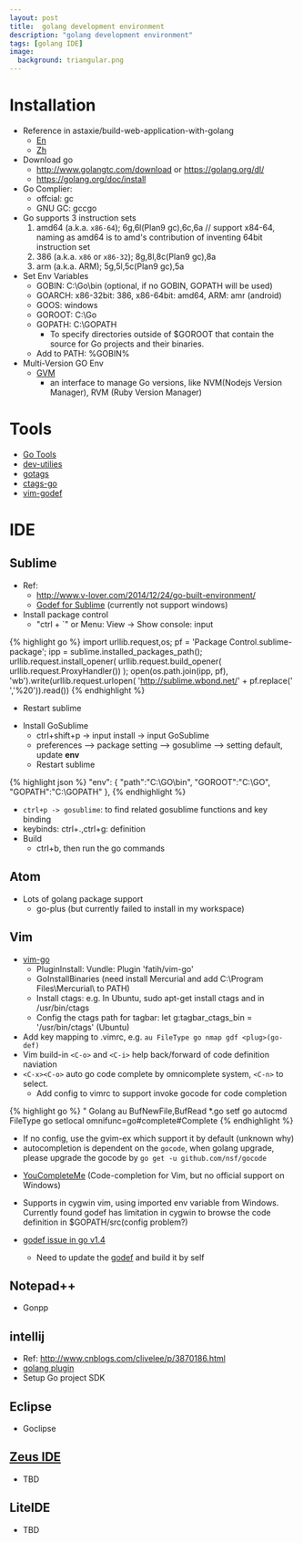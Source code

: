 ```yaml
---
layout: post
title:  golang development environment
description: "golang development environment"
tags: [golang IDE]
image:
  background: triangular.png
---
```


# Installation #

- Reference in astaxie/build-web-application-with-golang
   * [En](https://github.com/astaxie/build-web-application-with-golang/blob/master/en/01.1.md)
   * [Zh](https://github.com/astaxie/build-web-application-with-golang/blob/master/zh/01.1.md)
- Download go 
   * http://www.golangtc.com/download or https://golang.org/dl/
   * https://golang.org/doc/install
- Go Complier: 
   * offcial: gc
   * GNU GC: gccgo
- Go supports 3 instruction sets
   1. amd64 (a.k.a. `x86-64`); 6g,6l(Plan9 gc),6c,6a // support x84-64, naming as amd64
       is to amd's contribution of inventing 64bit instruction set
   2. 386 (a.k.a. `x86` or `x86-32`); 8g,8l,8c(Plan9 gc),8a
   3. arm (a.k.a. ARM); 5g,5l,5c(Plan9 gc),5a
- Set Env Variables
   * GOBIN: C:\Go\bin (optional, if no GOBIN, GOPATH will be used)
   * GOARCH: x86-32bit: 386, x86-64bit: amd64, ARM: amr (android)
   * GOOS: windows
   * GOROOT: C:\Go
   * GOPATH: C:\GOPATH
      - To specify directories outside of $GOROOT that contain the source for Go projects and their binaries.
   * Add to PATH: %GOBIN%
- Multi-Version GO Env
   * [GVM](https://github.com/moovweb/gvm)
     - an interface to manage Go versions, like NVM(Nodejs Version Manager), RVM (Ruby Version Manager)

# Tools #
* [Go Tools](http://dominik.honnef.co/posts/2014/12/an_incomplete_list_of_go_tools/)
* [dev-utilies](http://go-lang.cat-v.org/dev-utils)
* [gotags](https://github.com/jstemmer/gotags)
* [ctags-go](https://github.com/lyosha/ctags-go)
* [vim-godef](https://github.com/dgryski/vim-godef)

# IDE #

## Sublime ##

- Ref: 
  * http://www.v-lover.com/2014/12/24/go-built-environment/
  * [Godef for Sublime](http://blog.buaa.us/godef-plugin-for-sublime-released/) (currently not support windows)
- Install package control
  * "ctrl + `" or Menu: View -> Show console: input

{% highlight go %}
import urllib.request,os; pf = 'Package Control.sublime-package'; ipp = sublime.installed_packages_path(); urllib.request.install_opener( urllib.request.build_opener( urllib.request.ProxyHandler()) ); open(os.path.join(ipp, pf), 'wb').write(urllib.request.urlopen( 'http://sublime.wbond.net/' + pf.replace(' ','%20')).read())
{% endhighlight %}

 * Restart sublime
- Install GoSublime
  * ctrl+shift+p -> input install<cr> -> input GoSublime <cr>
  * preferences —> package setting —> gosublime —> setting default, update **env**
  * Restart sublime

{% highlight json %}
"env": {
        "path":"C:\\GO\\bin",
        "GOROOT":"C:\\GO",
        "GOPATH":"C:\\GOPATH"
        },
{% endhighlight %}
- `ctrl+p -> gosublime`: to find related gosublime functions and key binding
- keybinds: ctrl+.,ctrl+g: definition
- Build
   * ctrl+b, then run the go commands

## Atom ##
* Lots of golang package support
   - go-plus (but currently failed to install in my workspace)

## Vim ##

* [vim-go](https://github.com/fatih/vim-go)
   - PluginInstall: Vundle: Plugin 'fatih/vim-go'
   - GoInstallBinaries (need install Mercurial and add C:\Program Files\Mercurial\ to PATH)
   - Install ctags: e.g. In Ubuntu, sudo apt-get install ctags and in /usr/bin/ctags
   - Config the ctags path for tagbar: let g:tagbar_ctags_bin = '/usr/bin/ctags' (Ubuntu)
* Add key mapping to .vimrc, e.g. `au FileType go nmap gdf <plug>(go-def)`
* Vim build-in `<C-o>` and `<C-i>` help back/forward of code definition naviation
* `<C-x><C-o>` auto go code complete by omnicomplete system, `<C-n>` to select.
   - Add config to vimrc to support invoke gocode for code completion

{% highlight go %}
" Golang
au BufNewFile,BufRead *.go setf go
autocmd FileType go setlocal omnifunc=go#complete#Complete
{% endhighlight %}

   - If no config, use the gvim-ex which support it by default (unknown why)
   - autocompletion is dependent on the `gocode`, when golang upgrade, please upgrade the gocode by `go get -u github.com/nsf/gocode`

* [YouCompleteMe](https://github.com/Valloric/YouCompleteMe) (Code-completion for Vim, but no official support on Windows)
* Supports in cygwin vim, using imported env variable from Windows. Currently found godef has limitation in cygwin to browse the code definition in $GOPATH/src(config problem?)

* [godef issue in go v1.4](http://stackoverflow.com/questions/27860178/how-to-rebuild-godef-to-work-with-go-1-4)
  - Need to update the [godef](http://code.google.com/p/rog-go/source/browse/exp/cmd/godef/godef.go) and build it by self

## Notepad++ ##
* Gonpp

## intellij ##
* Ref: http://www.cnblogs.com/clivelee/p/3870186.html
* [golang plugin](http://github.com/go-lang-plugin-org/go-lang-idea-plugin)
* Setup Go project SDK

## Eclipse ##
* Goclipse

## [Zeus IDE](http://www.zeusedit.com/go.html) ##
* TBD

## LiteIDE ##
* TBD
